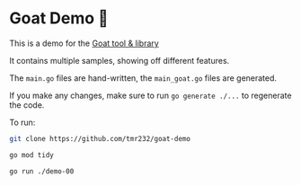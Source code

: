 # Goat Demo 🐐

This is a demo for the [Goat tool & library](https://github.com/tmr232/goat)

It contains multiple samples, showing off different features.

The `main.go` files are hand-written, the `main_goat.go` files are generated.

If you make any changes, make sure to run `go generate ./...` to regenerate the code.

To run:

```bash
git clone https://github.com/tmr232/goat-demo

go mod tidy

go run ./demo-00
```